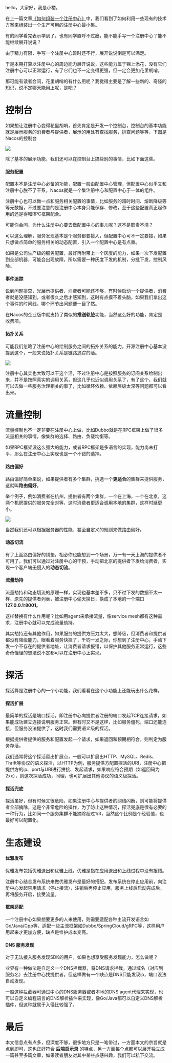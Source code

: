 hello，大家好，我是小楼。

在上一篇文章[《如何组装一个注册中心》](https://mp.weixin.qq.com/s/qGZona_9HTi8yZzCCvd3RQ)中，我们看到了如何利用一些现有的技术方案来组装出一个生产可用的注册中心最小集。

有的同学看完表示学到了，也有同学直呼不过瘾，能不能手写一个注册中心？能不能继续展开说说？

由于精力有限，手写一个注册中心暂时还不行，展开说说倒是可以满足。

于是本期打算以注册中心的周边能力展开说说，这些能力属于锦上添花，没有它们注册中心可以正常运行，有了它们也不一定变得更强，但一定会更加花里胡哨。

那可能有读者会问，花里胡哨的有什么用呢？我觉得主要是了解一些新的、奇怪的知识，说不定哪天能用上呢，是吧？

# 控制台

如果想让注册中心变得花里胡哨，首先肯定是开发一个控制台，控制台的基本功能就是展示服务的消费者与提供者，展示的用处有查找服务，排查问题等等，下图是Nacos的控制台

![](p1.png)

除了基本的展示功能，我们还可以在控制台上搞些别的事情，比如下面这些。

#### 服务配置

配置本不是注册中心必备的功能，配置一般由配置中心管理，但配置中心似乎又和注册中心脱不了干系，Nacos就是一个集注册中心和配置中心于一体的组件。

注册中心也可以做一点和服务相关配置的事情，比如服务的超时时间、熔断降级等等元数据，不过要注意的是注册中心本身只能保存、修改，至于这些配置真正起作用的还是得和RPC框架配合。

可能你会问，为什么注册中心要去做配置中心的事儿呢？这不是职责不清？

可以这么理解，服务发现基本是个服务都要接入，但配置中心可不一定要接，如果只想做点简单的服务相关的动态配置，引入一个配置中心是有点重。

如果是公司生产级的服务配置，最好再附带上一个灰度的能力，如果一次下发配置到全部机器，可能会出现故障，所以需要一种灰度下发的机制，分批下发，控制风险。

#### 事件追踪

说到问题排查，光展示提供者、消费者可能还不够，有时候启动一个提供者，消费者就是没感知到，或者很久之后才感知到，这时有点摸不着头脑，如果我们拿出这个事件的时间线，哪个环节出问题便一目了然。

在Nacos的企业版中就支持了类似的**推送轨迹**功能，当然这么好的功能，肯定是收费项。

#### 拓扑关系

可能我们忽略了注册中心的绘制服务之间的拓扑关系的能力，开源注册中心基本没提到这个，一般来说拓扑关系是链路追踪的活。

![](p2.png)

注册中心其实也大致可以干这个活，不过注册中心是按照服务的订阅关系绘制出来，并不是按照真实的调用关系，但这几乎也近似调用关系了，有了这个，我们就可以去做一些服务治理相关的事了，比如循环依赖、依赖层级太深等问题都可以看出来。

# 流量控制

流量控制也不一定非要在注册中心上做，比如Dubbo就是在RPC框架上做了很多流量相关的事情，像集群的选择、路由、负载均衡等。

如果RPC框架没这么强大的能力，或者RPC框架是多语言的实现，能力尚未打平，那么在注册中心上实现也是一个不错的选择。

#### 路由偏好

路由偏好简单来说，如果提供者有多个集群，挑选一个**更适合**的集群来提供服务，这就叫**路由偏好**。

举个例子，例如消费者在杭州，提供者有两个集群，一个在上海，一个在北京，这两个机房提供的服务完全对等，这时消费者更适合调用本地的集群，这样时延更小。

![](p3.png)

当然我们还可以根据服务器的性能、甚至自定义的规则来做路由偏好。

#### 动态切流

有了上面路由偏好的铺垫，相必你也能想到一个场景，万一有一天上海的提供者不可用了，我们可以通过对注册中心的干预，手动把北京的提供者下发给消费者，实现一个客户端无侵入的**动态切流**。

#### 流量劫持

流量劫持和动态切流的原理一样，实现也基本差不多，只不过下发的数据不太一样，原先的提供者列表，被注册中心偷天换日，换成了本地的一个端口**127.0.0.1:8001**。

这样替换有什么作用呢？比如用agent来承接流量，像service mesh都有这种需求，注册中心就可以完成流量劫持。

其实劫持还有其他作用，如果服务的提供方压力太大，想降级，但消费者和提供者都没有降级能力，眼看着服务快挂了，千钧一发之际，你想到了注册中心，手动下发一个不存在的提供者地址，让消费者请求报错，以保护其他服务正常运行，这些奇奇怪怪的想法说不定都可以在注册中心上实现。

# 探活

探活算是注册中心的一个小功能，我们看看在这个小功能上还能玩出什么花样。

#### 探活扩展

最简单的探活是端口探活，即注册中心向提供者注册的端口发起TCP连接请求，如果能成功建立连接说明服务正常。但有时又不是这样，比如服务僵死，端口还能连接，但服务没法提供了，这时我们需要语义级的探活。

根据提供者提供的服务和配置发起一个请求，如果返回和预期相符合，则判定为服务存活。

我们通常将这个探活留出扩展点，一般可以扩展出HTTP、MySQL、Redis、Thrift等协议的语义探活，以HTTP为例，服务提供方配置探活的URI，注册中心把提供方的ip、port与URI进行拼接、发起请求，如果响应符合预期（如返回码为2xx），则这次探活成功，同理，也可扩展出其他协议的语义级探活。

#### 探活兜底

探活虽好，但有时候又很危险，如果注册中心与提供者的网络闪断，则可能将提供者全部摘除，这是个非常危险的操作，为了防止这种情况，探活兜底是很有必要的一种行为，比如同一个服务集群不能摘除超过1/3，当然这个比例是个经验值，也最好可以配置化。

# 生态建设

#### 优雅发布

优雅发布包括优雅退出和优雅上线，优雅是指在应用退出和上线过程中没有报错。

注册中心结合发布系统来做优雅发布是最好的搭配。发布系统在停止应用前，向注册中心发起禁用请求（停止接流），注销后再停止应用，服务上线后启动完成后，再将服务开启，接受流量。

#### 框架适配

一个注册中心如果想要更多的人来使用，则需要适配各种主流开发语言如Go/Java/Cpp等，适配一些主流框架如Dubbo/SpringCloud/gRPC等，这样用户用起来才更加方便，缺点是维护成本变高。

#### DNS 服务发现

对于无法接入服务发现SDK的用户，如果也想享受服务发现能力，怎么做呢？

业界有一种做法是自定义一个DNS拦截器，将DNS请求拦截，通过域名（对应到服务名）去注册中心找提供者。但这样做有一个缺点是DNS只能发现ip，端口没法自动发现。

一般这种拦截器可通过中心的DNS服务器或者本地的DNS agent代理来实现，也可以自定义编程语言的DNS解析插件来实现，像Go/Java都可以自定义DNS解析插件，但这种就属于入侵比较强了。

# 最后

本文信息点有点多，但深度不够，很多地方只是一笔带过，一方面本文的宗旨就是点到即可，这也正好符合 **后端启示录** 的特点，另一方面每个点都可以展开独立成一篇甚至多篇文章，如果读者朋友对其中某些点感兴趣，我们可以私下交流。